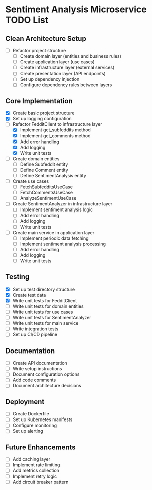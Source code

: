 # Sentiment Analysis Microservice TODO List

## Clean Architecture Setup
- [ ] Refactor project structure
  - [ ] Create domain layer (entities and business rules)
  - [ ] Create application layer (use cases)
  - [ ] Create infrastructure layer (external services)
  - [ ] Create presentation layer (API endpoints)
  - [ ] Set up dependency injection
  - [ ] Configure dependency rules between layers

## Core Implementation
- [x] Create basic project structure
- [x] Set up logging configuration
- [ ] Refactor FedditClient to infrastructure layer
  - [x] Implement get_subfeddits method
  - [x] Implement get_comments method
  - [x] Add error handling
  - [x] Add logging
  - [x] Write unit tests
- [ ] Create domain entities
  - [ ] Define Subfeddit entity
  - [ ] Define Comment entity
  - [ ] Define SentimentAnalysis entity
- [ ] Create use cases
  - [ ] FetchSubfedditsUseCase
  - [ ] FetchCommentsUseCase
  - [ ] AnalyzeSentimentUseCase
- [ ] Create SentimentAnalyzer in infrastructure layer
  - [ ] Implement sentiment analysis logic
  - [ ] Add error handling
  - [ ] Add logging
  - [ ] Write unit tests
- [ ] Create main service in application layer
  - [ ] Implement periodic data fetching
  - [ ] Implement sentiment analysis processing
  - [ ] Add error handling
  - [ ] Add logging
  - [ ] Write unit tests

## Testing
- [x] Set up test directory structure
- [x] Create test data
- [x] Write unit tests for FedditClient
- [ ] Write unit tests for domain entities
- [ ] Write unit tests for use cases
- [ ] Write unit tests for SentimentAnalyzer
- [ ] Write unit tests for main service
- [ ] Write integration tests
- [ ] Set up CI/CD pipeline

## Documentation
- [ ] Create API documentation
- [ ] Write setup instructions
- [ ] Document configuration options
- [ ] Add code comments
- [ ] Document architecture decisions

## Deployment
- [ ] Create Dockerfile
- [ ] Set up Kubernetes manifests
- [ ] Configure monitoring
- [ ] Set up alerting

## Future Enhancements
- [ ] Add caching layer
- [ ] Implement rate limiting
- [ ] Add metrics collection
- [ ] Implement retry logic
- [ ] Add circuit breaker pattern 